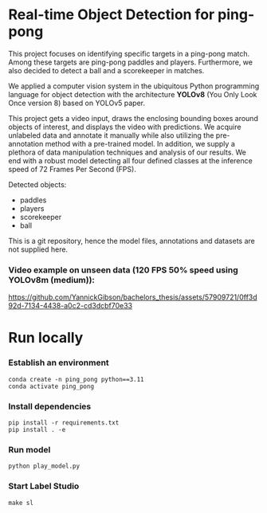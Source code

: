 # Real-time Object Detection for ping-pong
This project focuses on identifying specific targets in a ping-pong match. Among these targets are ping-pong paddles and players. Furthermore, we also decided to detect a ball and a scorekeeper in matches. 

We applied a computer vision system in the ubiquitous Python programming language for object detection with the architecture **YOLOv8** (You Only Look Once version 8) based on YOLOv5 paper. 

This project gets a video input, draws the enclosing bounding boxes around objects of interest, and displays the video with predictions. We acquire unlabeled data and annotate it manually while also utilizing the pre-annotation method with a pre-trained model. In addition, we supply a plethora of data manipulation techniques and analysis of our results. We end with a robust model detecting all four defined classes at the inference speed of 72 Frames Per Second (FPS).

Detected objects:
-   paddles
-   players
-   scorekeeper
-   ball

This is a git repository, hence the model files, annotations and datasets are not supplied here.


### Video example on unseen data (120 FPS 50% speed using YOLOv8m (medium)):


https://github.com/YannickGibson/bachelors_thesis/assets/57909721/0ff3d92d-7134-4438-a0c2-cd3dcbf70e33


# Run locally

### Establish an environment
```
conda create -n ping_pong python==3.11
conda activate ping_pong
```
### Install dependencies
```
pip install -r requirements.txt
pip install . -e
```
### Run model
```
python play_model.py
```

### Start Label Studio
```
make sl
```

